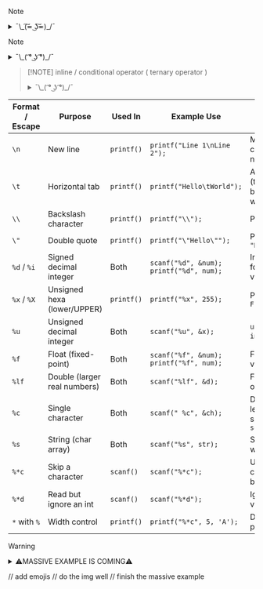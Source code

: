> [!NOTE]
>
><details> 
> 
>![Challenge](https://img.shields.io/badge/Note_1-Completed-brightgreen)
>
><summary> ¯\_(͠≖ ͜ʖ͠≖)_/¯ </summary>
>
> #### Implicit and Explicit Type Conversion
> -***Implicit*** (type promotion) : is done automatically by the compiler to avoid the loss of data but signs can be lost (when signed is
implicitly converted to unsigned)
> -***Explicit*** (type casting) : Degrading the variable 
> ```c
> double x;
> printf("add the value of this x : ");
> scanf("%lf", &x); // WHY & ? ⌯⌲ scanf() needs the memory address of the variable to store the input
> //if you want to scanf a double you need to add the %lf not %d (for integers)
> printf("the value of the x is : %d", int(x));
> ```
>```css
> Output :add the value of this x :4.53
>        :the value of the x is : 4
>```
 </details>

> [!NOTE]
>
><details> 
> 
>![Challenge](https://img.shields.io/badge/Note_2-Completed-brightgreen)
>
><summary> ¯\_( ͡° ͜ʖ ͡°)_/¯ </summary>
>
> #### postfix and prefix  
>| Type              | Syntax | Description                       | Returned Value         |
>|-------------------|--------|-----------------------------------|------------------------|
>| Pre-Increment     | `++x`  | 1.Increment first, 2.then return  | New (after increment)  | 
>| Post-Increment    | `x++`  | Return first, then increment      | Old (before increment) |
> 💡 **Best Practice:** Always avoid using `x++` and `++x` {on the same variable within a single expression} because it leads to undefined behavior
 </details>

 > [!NOTE] inline / conditional operator ( ternary operator ) 
>
><details> 
> 
>![Challenge](https://img.shields.io/badge/Note_3-Completed-brightgreen)
>
><summary> ¯\_( ͡° ͜ʖ ͡°)_/¯ </summary>
>
> #### ternary operator
>```c
>(condition) ? expression_if_true : expression_if_false;
>```
>- condition → something that’s either true or false
>- ? → separates the condition from what to do if it’s true
>- : → separates what to do if it’s false
>```c
>#include <stdio.h> 
>//give me the grade type 
> int grade;
> char choice;
> int main()
>{
>    printf("give me the grade: ");
>    scanf("%d",&grade );
>    printf("Grade: %s",(grade >= 90) ? "A":
>                       (grade >= 80) ? "B": 
>                       (grade >= 70) ? "C":
>                       (grade >= 60) ? "D": "F");
>
>    return 0;
>}
>```
>Let’s say score = 85.
>1. Check first condition:
>`(score >= 90)` → false
>→ go to the false branch: ``(score >= 80) ? "B" : ...``
>2. Check second condition:
>`(score >= 80)` → true
>→ result is "B"
 </details>

| Format / Escape | Purpose  | Used In     | Example Use   | Notes / Output Insight |
|------------------|----------|-------------|----------------------------------------|----------------------------|
| `\n`|        New line              | `printf()`  | `printf("Line 1\nLine 2");`            | Moves cursor to next line              |
| `\t`|        Horizontal tab        | `printf()`  | `printf("Hello\tWorld");`              | Adds space (tab) between words         |
| `\\`|        Backslash character   | `printf()`  | `printf("\\");`                        | Prints: `\`                            |
| `\"`|        Double quote          | `printf()`  | `printf("\"Hello\"");`                 | Prints: `"Hello"`                      |
| `%d` / `%i`| Signed decimal integer|    Both     | `scanf("%d", &num); printf("%d", num);`| Input/output for `int` values          |
| `%x` / `%X`| Unsigned hexa (lower/UPPER)  | `printf()`  | `printf("%x", 255);`            | Prints: `ff` or `FF`                   |
| `%u`| Unsigned decimal integer     |    Both     | `scanf("%u", &x);`                     | `unsigned int` only                    |
| `%f` | Float (fixed-point)         |    Both     | `scanf("%f", &num); printf("%f", num);`| For `float` values                     |
| `%lf`| Double (larger real numbers)|    Both     | `scanf("%lf", &d);`                    | For `double` only                      |
| `%c` | Single character            |    Both     | `scanf(" %c", &ch);`                   | Don't forget leading space in `scanf()`|
| `%s` | String (char array)         |    Both     | `scanf("%s", str);`                    | Stops at whitespace                    |
| `%*c`| Skip a character            | `scanf()`   | `scanf("%*c");`                        | Useful for clearing buffer             |
| `%*d`| Read but ignore an int      | `scanf()`   | `scanf("%*d");`                        | Ignores value                          |
| `*` with `%`| Width control        | `printf()`  | `printf("%*c", 5, 'A');`               | Dynamic padding                        |

> [!WARNING]
> <details> 
> 
>![Challenge](https://img.shields.io/badge/Example_1-Completed-informational)
>
><summary>⚠️MASSIVE EXAMPLE IS COMING⚠️</summary>
>
>```c
>#include <stdio.h>
>int main()
>{
>unsigned char x=0;
>printf("Variable width control:\n");
>//Variable width control:
>printf("right-justified variable width: '%*c'\n", 5, 'x');
>printf("left-justified variable width : '%*c'\n", -5, 'x');
>/*
>  right-justified variable width: '    x'
>  left-justified variable width : 'x    '
>*/
>int r = printf("Strings:\n");
>printf("(the last printf printed %d characters)\n", r);
>/*
>  Strings:
>  (the last printf printed 9 characters) 
>*/
>
>/* WHY r RETURNS 9 ? 
>   printf() returns the number of characters it printed
>   The string is: "Strings:\n" — how many visible characters?
>   S t r i n g s : \n
>   ↓ ↓ ↓ ↓ ↓ ↓ ↓ ↓ ↓
>   1 2 3 4 5 6 7 8 9
>   \n is just 1 character, not 2. So the total = 9 characters.
>   ✅ That’s why r = 9.
>*/
>const char* s = "Hello";
>printf("\t[%10s]\n\t[%-10s]\n\t[%s]\n\t[%-10.*s]\n\t[%-*.*s]\n",  s, s, s,
>    4, s, 
>    10, 4, s);
>/*
>       [     Hello]
>       [Hello     ]
>       [Hello]
>       [Hell      ]
>       [Hell      ]
>*/
>
>/*
>[%10s]	    Right-align s in a 10-character wide field	           [ Hello]
>[%-10s]	    Left-align  s in a 10-character wide field	           [Hello ]
>[%s]	    Just print the string as-it-is	                       [Hello]
>[%-10.*s]	Left-align and limit to .* chars (4 in this case)      [Hell  ]
>[%-*.*s]	Full dynamic width/precision: %-width.precision.string [Hell  ] if width=10, prec=4
>*/
>printf("Characters:\t%% %%\n", 65);
>//      % % 
>/* %% = print a literal %
>   The 65 is not printed, because there is no format specifier for it
>*/
>printf("Integers\n");
>printf("Decimal:\t%i %d %.6i %i %.0i %+i %u\n", 1, 2, 3, 0, 0, 4, -1);
>/* Integers
>   Decimal: 1 2 000003 0 +4 4294967295
>*/
> 
>/* 
>   %.0i ➜ Precision = 0 with 0 → prints nothing
>   %u   ➜ Prints unsigned value (in the memory) 
>           which is the -1 or 4294967295 in binary (2³²-1) given 32 bit processor
>*/
>printf("Hexadecimal:\t%x %x %X %#x\n", 5, 10, 10, 6);
>// Hexadecimal: 5 a A 0x6         ➜ %#x	Hexadecimal with 0x prefix
>printf("Octal:\t%o %#o %#o\n", 10, 10, 4);
>// Octal:       12 012 04         ➜ %#0	Octal       with 0  prefix
>printf("Floating point\n");
>printf("Rounding:\t%f %.0f %.32f\n", 1.5, 1.5, 1.5);
>/* Floating point
>   Rounding: 1.5  
>*/
>printf("Padding:\t%05.2f %.2f %5.2f\n", 1.5, 1.5, 1.5);
>printf("Scientific:\t%E %e\n", 1.5, 1.5);
>printf("Special values:\t 1/0=%g\n", 0.0/0.0, 1.0/0.0);
>printf("C_trick:\t %d %d %d \n", ++x,x,x++);
>printf("C_trick:\t%d %d %d \n",x++,++x,x);
>return 0;
>}
>```
></details> 


// add emojis
// do the img well
// finish the massive example